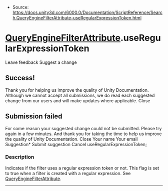 * Source: https://docs.unity3d.com/6000.0/Documentation/ScriptReference/Search.QueryEngineFilterAttribute-useRegularExpressionToken.html

#  [QueryEngineFilterAttribute](https://docs.unity3d.com/6000.0/Documentation/ScriptReference/Search.QueryEngineFilterAttribute.html).useRegularExpressionToken
Leave feedback
Suggest a change
## Success!
Thank you for helping us improve the quality of Unity Documentation. Although we cannot accept all submissions, we do read each suggested change from our users and will make updates where applicable.
Close
## Submission failed
For some reason your suggested change could not be submitted. Please <a>try again</a> in a few minutes. And thank you for taking the time to help us improve the quality of Unity Documentation.
Close
Your name Your email Suggestion* Submit suggestion
Cancel
useRegularExpressionToken; 
### Description
Indicates if the filter uses a regular expression token or not.
This flag is set to true when a filter is created with a regular expression. See [QueryEngineFilterAttribute](https://docs.unity3d.com/6000.0/Documentation/ScriptReference/Search.QueryEngineFilterAttribute-ctor.html).
* * *
